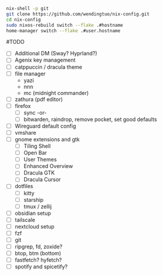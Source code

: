 ```sh
nix-shell -p git
git clone https://github.com/wendingtuo/nix-config.git
cd nix-config
sudo nixos-rebuild switch --flake .#hostname
home-manager switch --flake .#user.hostname
```

#TODO
- [ ] Additional DM (Sway? Hyprland?)
- [ ] Agenix key management
- [ ] catppuccin / dracula theme
- [ ] file manager
  - yazi
  - nnn
  - mc (midnight commander)
- [ ] zathura (pdf editor)
- [ ] firefox
  - [ ] sync -or-
  - [ ] bitwarden, raindrop, remove pocket, set good defaults
- [ ] Wireguard default config
- [ ] vmshare
- [ ] gnome extensions and gtk
  - [ ] Tiling Shell
  - [ ] Open Bar
  - [ ] User Themes
  - [ ] Enhanced Overview
  - [ ] Dracula GTK
  - [ ] Dracula Cursor
- [ ] dotfiles
  - [ ] kitty
  - [ ] starship
  - [ ] tmux / zellij
- [ ] obsidian setup
- [ ] tailscale
- [ ] nextcloud setup
- [ ] fzf
- [ ] git
- [ ] ripgrep, fd, zoxide?
- [ ] btop, btm (bottom)
- [ ] fastfetch? hyfetch?
- [ ] spotify and spicetify?
